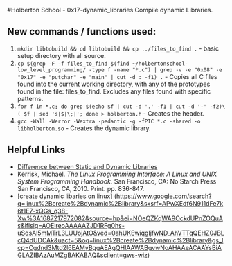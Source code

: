 #Holberton School - 0x17-dynamic_libraries
Compile dynamic Libraries.

## New commands / functions used:
1. ``mkdir libtobuild && cd libtobuild && cp ../files_to_find .`` - basic setup directory with all source.
2. ``cp $(grep -F -f files_to_find $(find ~/holbertonschool-low_level_programming/ -type f -name "*.c") | grep -v -e "0x08" -e "0x17" -e "putchar" -e "main" | cut -d : -f1) .`` - Copies all C files found into the current working directory, with any of the prototypes found in the file: files_to_find. Excludes any files found with specific patterns.
3. ``for f in *.c; do grep $(echo $f | cut -d '.' -f1 | cut -d '-' -f2)\( $f | sed 's|$|\;|'; done > holberton.h`` - Creates the header.
4. ``gcc -Wall -Werror -Wextra -pedantic -g -fPIC *.c -shared -o libholberton.so`` - Creates the dynamic library.

## Helpful Links
* [Difference between Static and Dynamic Libraries](https://www.youtube.com/watch?v=eW5he5uFBNM)
* Kerrisk, Michael. <em>The Linux Programming Interface: A Linux and UNIX System Programming Handbook.</em> San Francisco, CA: No Starch Press San Francisco, CA, 2010. Print. pp. 836-847.
* [create dynamic libaries on linux] (https://www.google.com/search?q=linux%2Bcreate%2Bdynamic%2Blibrary&sxsrf=APwXEdf6N911dFe7k6t1E7-xQGs_q38-Xw%3A1687217972082&source=hp&ei=NOeQZKqWA9OckdUPnZOQuAs&iflsig=AOEireoAAAAAZJD1RFg0hs-uSqsAl5mMTrL3LUUojAtO&ved=0ahUKEwiqgIjfwND_AhVTTqQEHZ0JBLcQ4dUDCAk&uact=5&oq=linux%2Bcreate%2Bdynamic%2Blibrary&gs_lcp=Cgdnd3Mtd2l6EAMyBggAEAgQHlAAWABgvwNoAHAAeACAAYsBiAGLAZIBAzAuMZgBAKABAQ&sclient=gws-wiz)

